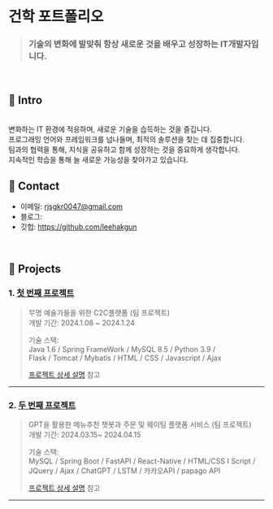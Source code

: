 # 건학 포트폴리오

>### 기술의 변화에 발맞춰 항상 새로운 것을 배우고 성장하는 IT개발자입니다.
</br>

## :pushpin: Intro
</br>변화하는 IT 환경에 적응하며, 새로운 기술을 습득하는 것을 즐깁니다.
</br>프로그래밍 언어와 프레임워크를 넘나들며, 최적의 솔루션을 찾는 데 집중합니다.
</br>팀과의 협력을 통해, 지식을 공유하고 함께 성장하는 것을 중요하게 생각합니다.
</br>지속적인 학습을 통해 늘 새로운 가능성을 찾아가고 있습니다.
## :pushpin: Contact
- 이메일: rjsgkr0047@gmail.com
- 블로그: 
- 깃헙: https://github.com/leehakgun

</br>

## :pushpin: Projects
### 1. [첫 번째 프로젝트](https://github.com/illhanunjung/Hwado-final)
>무명 예술가들을 위한 C2C플랫폼 (팀 프로젝트)  
>개발 기간: 2024.1.08 ~ 2024.1.24  
>  
>기술 스택:  
>Java 1.6 / Spring FrameWork / MySQL 8.5 / Python 3.9 /   
>Flask / Tomcat / Mybatis / HTML / CSS / Javascript / Ajax
>  
>[프로젝트 상세 설명](https://github.com/illhanunjung/Hwado-final) 참고

---

### 2. [두 번째 프로젝트](https://github.com/JungHyung2/gitio.io)
> GPT을 활용한 메뉴추천 챗봇과 주문 및 웨이팅 플랫폼 서비스 (팀 프로젝트)  
>개발 기간: 2024.03.15~ 2024.04.15
>  
>기술 스택:  
>MySQL / Spring Boot / FastAPI  / React-Native / HTML/CSS I
>Script / JQuery / Ajax / ChatGPT / LSTM / 카카오API / papago API
>  
>[프로젝트 상세 설명](https://github.com/JungHyung2/gitio.io) 참고

---



